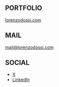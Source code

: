 ## PORTFOLIO

[lorenzodossi.com](https://lorenzodossi.com)

## MAIL

[mail@lorenzodossi.com](mailto:mail@lorenzodossi.com)

## SOCIAL

- [X](https://x.com/lorenzodossi)
- [LinkedIn](https://linkedin.com/in/lorenzo-dossi-46210b141)
